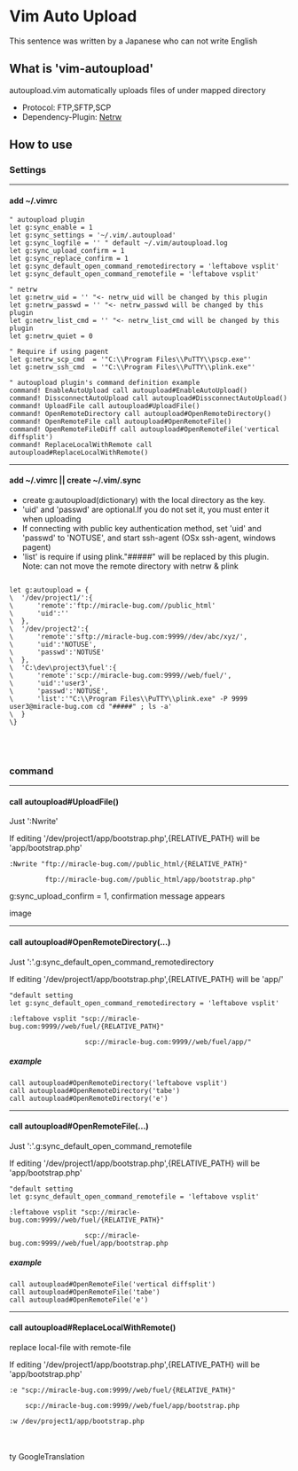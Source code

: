 # Vim Auto Upload

This sentence was written by a Japanese who can not write English

## What is 'vim-autoupload'

autoupload.vim automatically uploads files of under mapped directory

- Protocol: FTP,SFTP,SCP
- Dependency-Plugin: [Netrw](http://www.drchip.org/astronaut/vim/#NETRW)

## How to use

### Settings

---

#### add ~/.vimrc

```vim
" autoupload plugin
let g:sync_enable = 1
let g:sync_settings = '~/.vim/.autoupload'
let g:sync_logfile = '' " default ~/.vim/autoupload.log
let g:sync_upload_confirm = 1
let g:sync_replace_confirm = 1
let g:sync_default_open_command_remotedirectory = 'leftabove vsplit'
let g:sync_default_open_command_remotefile = 'leftabove vsplit'

" netrw
let g:netrw_uid = '' "<- netrw_uid will be changed by this plugin
let g:netrw_passwd = '' "<- netrw_passwd will be changed by this plugin
let g:netrw_list_cmd = '' "<- netrw_list_cmd will be changed by this plugin
let g:netrw_quiet = 0

" Require if using pagent
let g:netrw_scp_cmd  = '"C:\\Program Files\\PuTTY\\pscp.exe"'
let g:netrw_ssh_cmd  = '"C:\\Program Files\\PuTTY\\plink.exe"'

" autoupload plugin's command definition example
command! EnableAutoUpload call autoupload#EnableAutoUpload()
command! DissconnectAutoUpload call autoupload#DissconnectAutoUpload()
command! UploadFile call autoupload#UploadFile()
command! OpenRemoteDirectory call autoupload#OpenRemoteDirectory()
command! OpenRemoteFile call autoupload#OpenRemoteFile()
command! OpenRemoteFileDiff call autoupload#OpenRemoteFile('vertical diffsplit')
command! ReplaceLocalWithRemote call autoupload#ReplaceLocalWithRemote()

```

---

#### add ~/.vimrc || create ~/.vim/.sync

- create g:autoupload(dictionary) with the local directory as the key.
- 'uid' and 'passwd' are optional.If you do not set it, you must enter it when uploading
- If connecting with public key authentication method, set 'uid' and 'passwd' to 'NOTUSE', and start ssh-agent (OSx ssh-agent, windows pagent)
- 'list' is require if using plink."#####" will be replaced by this plugin. Note: can not move the remote directory with netrw & plink

```vim

let g:autoupload = {
\  '/dev/project1/':{
\      'remote':'ftp://miracle-bug.com//public_html'
\      'uid':''
\  },
\  '/dev/project2':{
\      'remote':'sftp://miracle-bug.com:9999//dev/abc/xyz/',
\      'uid':'NOTUSE',
\      'passwd':'NOTUSE'
\  },
\  'C:\dev\project3\fuel':{
\      'remote':'scp://miracle-bug.com:9999//web/fuel/',
\      'uid':'user3',
\      'passwd':'NOTUSE',
\      'list':'"C:\\Program Files\\PuTTY\\plink.exe" -P 9999 user3@miracle-bug.com cd "#####" ; ls -a'
\  }
\}

```

<br />
<br />

### command

---

#### call autoupload#UploadFile()

Just ':Nwrite'

If editing '/dev/project1/app/bootstrap.php',{RELATIVE_PATH} will be 'app/bootstrap.php'

```
:Nwrite "ftp://miracle-bug.com//public_html/{RELATIVE_PATH}"

         ftp://miracle-bug.com//public_html/app/bootstrap.php"
```

g:sync_upload_confirm = 1, confirmation message appears

image

---

#### call autoupload#OpenRemoteDirectory(...)

Just ':'.g:sync_default_open_command_remotedirectory

If editing '/dev/project1/app/bootstrap.php',{RELATIVE_PATH} will be 'app/'

```
"default setting
let g:sync_default_open_command_remotedirectory = 'leftabove vsplit'
```

```
:leftabove vsplit "scp://miracle-bug.com:9999//web/fuel/{RELATIVE_PATH}"

                   scp://miracle-bug.com:9999//web/fuel/app/"
```

##### example

```
call autoupload#OpenRemoteDirectory('leftabove vsplit')
call autoupload#OpenRemoteDirectory('tabe')
call autoupload#OpenRemoteDirectory('e')
```
---

#### call autoupload#OpenRemoteFile(...)

Just ':'.g:sync_default_open_command_remotefile

If editing '/dev/project1/app/bootstrap.php',{RELATIVE_PATH} will be 'app/bootstrap.php'

```
"default setting
let g:sync_default_open_command_remotefile = 'leftabove vsplit'
```

```
:leftabove vsplit "scp://miracle-bug.com:9999//web/fuel/{RELATIVE_PATH}"

                   scp://miracle-bug.com:9999//web/fuel/app/bootstrap.php
```

##### example

```
call autoupload#OpenRemoteFile('vertical diffsplit')
call autoupload#OpenRemoteFile('tabe')
call autoupload#OpenRemoteFile('e')
```

---

#### call autoupload#ReplaceLocalWithRemote()

replace local-file with remote-file

If editing '/dev/project1/app/bootstrap.php',{RELATIVE_PATH} will be 'app/bootstrap.php'

```
:e "scp://miracle-bug.com:9999//web/fuel/{RELATIVE_PATH}"

    scp://miracle-bug.com:9999//web/fuel/app/bootstrap.php

:w /dev/project1/app/bootstrap.php
```

<br />
<br />
ty GoogleTranslation



